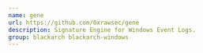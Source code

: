 ```yaml
---
name: gene
url: https://github.com/0xrawsec/gene
description: Signature Engine for Windows Event Logs.
group: blackarch blackarch-windows
---
```

